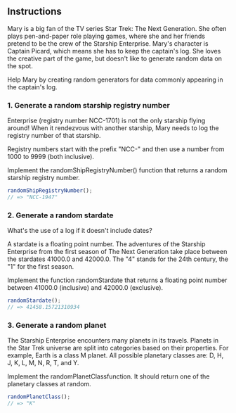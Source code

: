 ## Instructions

Mary is a big fan of the TV series Star Trek: The Next Generation. She often plays pen-and-paper role playing games, where she and her friends pretend to be the crew of the Starship Enterprise. Mary's character is Captain Picard, which means she has to keep the captain's log. She loves the creative part of the game, but doesn't like to generate random data on the spot.

Help Mary by creating random generators for data commonly appearing in the captain's log.

### 1. Generate a random starship registry number

Enterprise (registry number NCC-1701) is not the only starship flying around! When it rendezvous with another starship, Mary needs to log the registry number of that starship.

Registry numbers start with the prefix "NCC-" and then use a number from 1000 to 9999 (both inclusive).

Implement the randomShipRegistryNumber() function that returns a random starship registry number.

```javascript
randomShipRegistryNumber();
// => "NCC-1947"
```

### 2. Generate a random stardate

What's the use of a log if it doesn't include dates?

A stardate is a floating point number. The adventures of the Starship Enterprise from the first season of The Next Generation take place between the stardates 41000.0 and 42000.0. The "4" stands for the 24th century, the "1" for the first season.

Implement the function randomStardate that returns a floating point number between 41000.0 (inclusive) and 42000.0 (exclusive).

```javascript
randomStardate();
// => 41458.15721310934
```

### 3. Generate a random planet

The Starship Enterprise encounters many planets in its travels. Planets in the Star Trek universe are split into categories based on their properties. For example, Earth is a class M planet. All possible planetary classes are: D, H, J, K, L, M, N, R, T, and Y.

Implement the randomPlanetClassfunction.
 It should return one of the planetary classes at random.

```javascript
randomPlanetClass();
// => "K"
```

